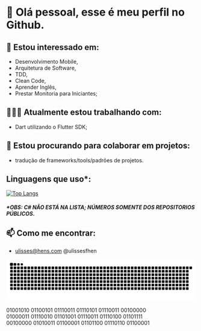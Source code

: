 # 👋 Olá pessoal, esse é meu perfil no Github.
## 👀 Estou interessado em:
  - Desenvolvimento Mobile,
  - Arquitetura de Software, 
  - TDD,
  - Clean Code,
  - Aprender Inglês,
  - Prestar Monitoria para Iniciantes;
## 🧑🏻‍💻 Atualmente estou trabalhando com:
  - Dart utilizando o Flutter SDK;
## 💞️ Estou procurando para colaborar em projetos: 
  - tradução de frameworks/tools/padrões de projetos.
  
## Linguagens que uso*:
[![Top Langs](https://github-readme-stats.vercel.app/api/top-langs/?username=ulisseshen&layout=compact)](https://github.com/anuraghazra/github-readme-stats)
##### *OBS: C# NÃO ESTÁ NA LISTA; NÚMEROS SOMENTE DOS REPOSITORIOS PÚBLICOS.
  
## 📫 Como me encontrar:
  - ulisses@hens.com @ulissesfhen

<!---
UlissesHen/UlissesHen is a ✨ special ✨ repository because its `README.md` (this file) appears on your GitHub profile.
You can click the Preview link to take a look at your changes.
--->

![](github-user-contribution.svg)

01001010 01100101 01110011 01110101 01110011 00100000  
01000011 01110010 01101001 01110011 01110100 01101111  
00100000 01010011 01100001 01101100 01110110 01100001
